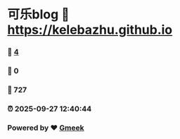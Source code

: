 # 可乐blog :link: https://kelebazhu.github.io 
### :page_facing_up: [4](https://kelebazhu.github.io/tag.html) 
### :speech_balloon: 0 
### :hibiscus: 727 
### :alarm_clock: 2025-09-27 12:40:44 
### Powered by :heart: [Gmeek](https://github.com/Meekdai/Gmeek)
